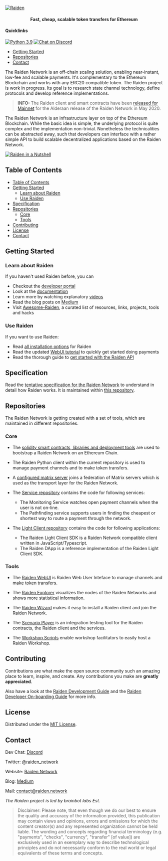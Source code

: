 <!-- PROJECT SHIELDS -->

[![Raiden](https://user-images.githubusercontent.com/35398162/54018436-ee3f6300-4188-11e9-9b4e-0666c44cda53.png)](https://raiden.network/)

<h4 align="center">
  Fast, cheap, scalable token transfers for Ethereum
</h4>

#### Quicklinks

[![Python 3.9](https://img.shields.io/pypi/pyversions/raiden.svg)](https://raiden-network.readthedocs.io/en/stable/)  [![Chat on Discord](https://img.shields.io/discord/948623129796825109.svg)](https://discord.com/invite/nSQDQBq5FC)

- [Getting Started](#getting-started)
- [Repositories](#repositories)
- [Contact](#contact)

The Raiden Network is an off-chain scaling solution, enabling near-instant, low-fee and scalable payments. It's complementary to the Ethereum Blockchain and works with any ERC20 compatible token. The Raiden project is work in progress. Its goal is to research state channel technology, define protocols and develop reference implementations.

>**INFO:** The Raiden client and smart contracts have been [released for Mainnet](https://medium.com/raiden-network/alderaan-mainnet-release-announcement-7f701e58c236) for the Alderaan release of the Raiden Network in May 2020.

The Raiden Network is an infrastructure layer on top of the Ethereum Blockchain. While the basic idea is simple, the underlying protocol is quite complex and the implementation non-trivial. Nonetheless the technicalities can be abstracted away, such that developers can interface with a rather simple API to build scalable decentralized applications based on the Raiden Network.

[![Raiden in a Nutshell](https://user-images.githubusercontent.com/35398162/59496225-46c18300-8e91-11e9-9253-1465f5fd5985.PNG)](https://youtu.be/R1tIy1XgdPw)

## Table of Contents
- [Table of Contents](#table-of-contents)
- [Getting Started](#getting-started)
  - [Learn about Raiden](#learn-about-raiden)
  - [Use Raiden](#use-raiden)
- [Specification](#specification)
- [Repositories](#repositories)
  - [Core](#core)
  - [Tools](#tools)
- [Contributing](#contributing)
- [License](#license)
- [Contact](#contact)

## Getting Started

### Learn about Raiden

If you haven't used Raiden before, you can

* Checkout the [developer portal](http://developer.raiden.network)
* Look at the [documentation](https://docs.raiden.network/)
* Learn more by watching explanatory [videos](https://www.youtube.com/channel/UCoUP_hnjUddEvbxmtNCcApg)
* Read the blog posts on [Medium](https://medium.com/@raiden_network)
* Visit [Awesome-Raiden](https://github.com/raiden-network/awesome-raiden), a curated list of resources, links, projects, tools and hacks

### Use Raiden

If you want to use Raiden:
* Read [all installation options](https://raiden-network.readthedocs.io/en/stable/overview_and_guide.html#installation) for Raiden
* Read the updated [WebUI tutorial](https://raiden-network.readthedocs.io/en/stable/the-raiden-web-interface/the-raiden-web-interface.html) to quickly get started doing payments
* Read the thorough guide to [get started with the Raiden API](https://raiden-network.readthedocs.io/en/stable/raiden-api-1/api-tutorial)

## Specification
Read the [tentative specification for the Raiden Network](https://raiden-network-specification.readthedocs.io/en/latest/index.html) to understand in detail how Raiden works. It is maintained within [this repository](https://github.com/raiden-network/spec).

## Repositories
The Raiden Network is getting created with a set of tools, which are maintained in different repositories.
### Core
- The [solidity smart contracts, libraries and deployment tools](https://github.com/raiden-network/raiden-contracts) are used to bootstrap a Raiden Network on an Ethereum Chain.

- The Raiden Python client within the current repository is used to manage payment channels and to make token transfers.

- A [configured matrix server](https://github.com/raiden-network/raiden-transport) joins a federation of Matrix servers which is used as the transport layer for the Raiden Network.

- The [Service repository](https://github.com/raiden-network/raiden-services) contains the code for following services:
    - The Monitoring Service watches open payment channels when the user is not on-line.
    - The Pathfinding service supports users in finding the cheapest or shortest way to route a payment through the network.

- The [Light Client repository](https://github.com/raiden-network/light-client) contains the code for following applications:
    - The Raiden Light Client SDK is a Raiden Network compatible client written in JavaScript/Typescript.
    - The Raiden DApp is a reference implementation of the Raiden Light Client SDK.

### Tools
- The [Raiden WebUI](https://github.com/raiden-network/webui) is Raiden Web User Inteface to manage channels and make token transfers.

- The [Raiden Explorer](https://github.com/raiden-network/explorer) visualizes the nodes of the Raiden Networks and shows more statistical information.

- The [Raiden Wizard](https://github.com/raiden-network/raiden-installer) makes it easy to install a Raiden client and join the Raiden Network.

- The [Scenario Player](https://github.com/raiden-network/scenario-player) is an integration testing tool for the Raiden contracts, the Raiden client and the services.

- The [Workshop Scripts](https://github.com/raiden-network/workshop) enable workshop facilitators to easily host a Raiden Workshop.

## Contributing

Contributions are what make the open source community such an amazing place to learn, inspire, and create. Any contributions you make are **greatly appreciated**.

Also have a look at the [Raiden Development Guide](./CONTRIBUTING.md) and the [Raiden Developer On-boarding Guide](https://raiden-network.readthedocs.io/en/stable/onboarding.html) for more info.

## License

Distributed under the [MIT License](./LICENSE).

## Contact

Dev Chat: [Discord](https://discord.com/invite/nSQDQBq5FC)

Twitter: [@raiden_network](https://twitter.com/raiden_network)

Website: [Raiden Network](https://raiden.network/)

Blog: [Medium](https://medium.com/@raiden_network)

Mail: contact@raiden.network

*The Raiden project is led by brainbot labs Est.*

> Disclaimer: Please note, that even though we do our best to ensure the quality and accuracy of the information provided, this publication may contain views and opinions, errors and omissions for which the content creator(s) and any represented organization cannot be held liable. The wording and concepts regarding financial terminology (e.g. "payments", "checks", "currency", "transfer" [of value]) are exclusively used in an exemplary way to describe technological principles and do not necessarily conform to the real world or legal equivalents of these terms and concepts.
